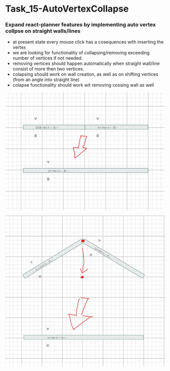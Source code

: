 # Task_15-AutoVertexCollapse

### Expand react-planner features by implementing auto vertex collpse on straight walls/lines

- at present state every mouse click has a cosequences with inserting the vertex
- we are looking for functionality of collapsing/removing exceeding number of vertices if not needed.
- removing vertices should happen automatically when straight wall/line consist of more then two vertices.
- colapsing should work on wall creation, as well as on shifting vertices (from an angle into straight line)
- colapse functionality should work wit removing cossing wall as well

![Vertex collapse](/vertexcolapse.JPG)

![Corner collapse](/cornercolapse.JPG)
